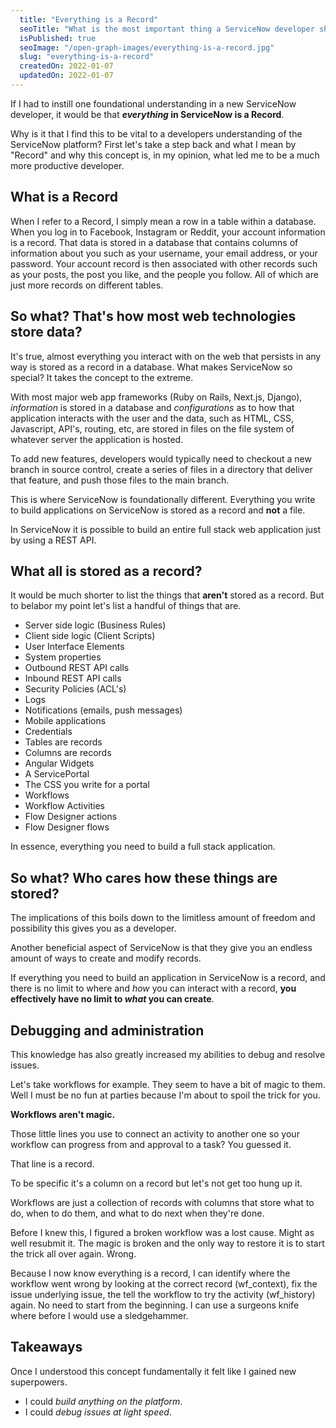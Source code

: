 ```yaml
---
  title: "Everything is a Record"
  seoTitle: "What is the most important thing a ServiceNow developer should know? Everything in ServiceNow is a record."
  isPublished: true
  seoImage: "/open-graph-images/everything-is-a-record.jpg"
  slug: "everything-is-a-record"
  createdOn: 2022-01-07
  updatedOn: 2022-01-07
---
```


If I had to instill one foundational understanding in a new ServiceNow developer, it would be that **_everything_ in ServiceNow is a Record**.

Why is it that I find this to be vital to a developers understanding of the ServiceNow platform? First let's take a step back and what I mean by "Record" and why this concept is, in my opinion, what led me to be a much more productive developer.

## What is a Record
When I refer to a Record, I simply mean a row in a table within a database. When you log in to Facebook, Instagram or Reddit, your account information is a record. That data is stored in a database that contains columns of information about you such as your username, your email address, or your password. Your account record is then associated with other records such as your posts, the post you like, and the people you follow. All of which are just more records on different tables.

## So what? That's how most web technologies store data?
It's true, almost everything you interact with on the web that persists in any way is stored as a record in a database. What makes ServiceNow so special? It takes the concept to the extreme.

With most major web app frameworks (Ruby on Rails, Next.js, Django), _information_ is stored in a database and _configurations_ as to how that application interacts with the user and the data, such as HTML, CSS, Javascript, API's, routing, etc, are stored in files on the file system of whatever server the application is hosted.

To add new features, developers would typically need to checkout a new branch in source control, create a series of files in a directory that deliver that feature, and push those files to the main branch.

This is where ServiceNow is foundationally different. Everything you write to build applications on ServiceNow is stored as a record and **not** a file.

In ServiceNow it is possible to build an entire full stack web application just by using a REST API.

## What all is stored as a record?
It would be much shorter to list the things that **aren't** stored as a record. But to belabor my point let's list a handful of things that are.

- Server side logic (Business Rules)
- Client side logic (Client Scripts)
- User Interface Elements
- System properties
- Outbound REST API calls
- Inbound REST API calls
- Security Policies (ACL's)
- Logs
- Notifications (emails, push messages)
- Mobile applications
- Credentials
- Tables are records
- Columns are records
- Angular Widgets
- A ServicePortal
- The CSS you write for a portal
- Workflows
- Workflow Activities
- Flow Designer actions
- Flow Designer flows

In essence, everything you need to build a full stack application.

## So what? Who cares how these things are stored?

The implications of this boils down to the limitless amount of freedom and possibility this gives you as a developer.

Another beneficial aspect of ServiceNow is that they give you an endless amount of ways to create and modify records.

If everything you need to build an application in ServiceNow is a record, and there is no limit to where and _how_ you can interact with a record, **you effectively have no limit to _what_ you can create**.


## Debugging and administration
This knowledge has also greatly increased my abilities to debug and resolve issues.

Let's take workflows for example. They seem to have a bit of magic to them. Well I must be no fun at parties because I'm about to spoil the trick for you.

 **Workflows aren't magic.**

 Those little lines you use to connect an activity to another one so your workflow can progress from and approval to a task? You guessed it.

 That line is a record.

 To be specific it's a column on a record but let's not get too hung up it.

Workflows are just a collection of records with columns that store what to do, when to do them, and what to do next when they're done.

Before I knew this, I figured a broken workflow was a lost cause. Might as well resubmit it. The magic is broken and the only way to restore it is to start the trick all over again. Wrong.

Because I now know everything is a record, I can identify where the workflow went wrong by looking at the correct record (wf_context), fix the issue underlying issue, the tell the workflow to try the activity (wf_history) again. No need to start from the beginning. I can use a surgeons knife where before I would use a sledgehammer.

## Takeaways
Once I understood this concept fundamentally it felt like I gained new superpowers.

- I could *build _anything_ on the platform*.
- I could *debug issues at light speed*.
